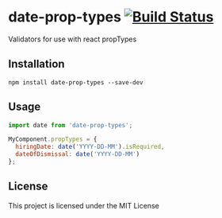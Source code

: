 # date-prop-types [![Build Status](https://travis-ci.com/const-y/date-prop-types.svg?branch=master)](https://travis-ci.com/const-y/date-prop-types)

Validators for use with react propTypes

## Installation
```shell
npm install date-prop-types --save-dev
```

## Usage
```javascript
import date from 'date-prop-types';

MyComponent.propTypes = {
  hiringDate: date('YYYY-DD-MM').isRequired,
  dateOfDismissal: date('YYYY-DD-MM')
};
````
## License
This project is licensed under the MIT License
